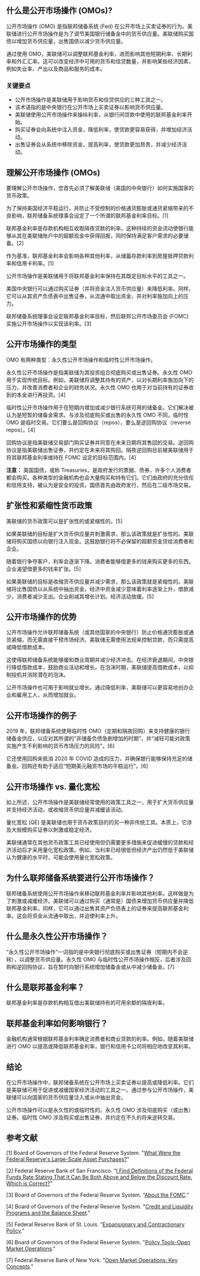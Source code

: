 ## 什么是公开市场操作 (OMOs)?

公开市场操作 (OMO) 是指联邦储备系统 (Fed) 在公开市场上买卖证券的行为。美联储进行公开市场操作是为了调节美国银行储备金中的货币供应量。美联储购买国债以增加货币供应量，出售国债以减少货币供应量。

通过使用 OMO，美联储可以调整联邦基金利率，进而影响其他短期利率、长期利率和外汇汇率。这可以改变经济中可用的货币和信贷数量，并影响某些经济因素，例如失业率、产出以及商品和服务的成本。

### 关键要点

- 公开市场操作是美联储用于影响货币和信贷供应的三种工具之一。
- 该术语指的是中央银行在公开市场上买卖证券以影响货币供应量。
- 美联储使用公开市场操作来操纵利率，从银行间贷款中使用的联邦基金利率开始。
- 购买证券会向系统中注入资金，降低利率，使贷款更容易获得，并增加经济活动。
- 出售证券会从系统中移除资金，提高利率，使贷款更加昂贵，并减少经济活动。

## 理解公开市场操作 (OMOs)

要理解公开市场操作，您首先必须了解美联储（美国的中央银行）如何实施国家的货币政策。

为了保持美国经济平稳运行，并防止不受控制的价格通货膨胀或通货紧缩带来的不良影响，联邦储备系统理事会设定了一个所谓的联邦基金利率目标。[1]

联邦基金利率是存款机构相互收取隔夜贷款的利率。这种持续的资金流动使银行能够从其在美联储账户中的超额现金中获得回报，同时保持满足客户需求的必要储备。[2]

作为基准，联邦基金利率会影响各种其他利率，从储蓄存款利率到房屋抵押贷款利率和信用卡利率。[1]

公开市场操作是美联储用于将联邦基金利率保持在其既定目标水平的工具之一。

美国中央银行可以通过购买证券（并将资金注入货币供应量）来降低利率。同样，它可以从其资产负债表中出售证券，从流通中取出资金，并对利率施加向上的压力。

联邦储备系统理事会设定联邦基金利率目标，然后联邦公开市场委员会 (FOMC) 实施公开市场操作以实现该利率。[3]

## 公开市场操作的类型

OMO 有两种类型：永久性公开市场操作和临时性公开市场操作。

永久性公开市场操作是指美联储为其投资组合彻底购买或出售证券。永久性 OMO 用于实现传统目标。例如，美联储将调整其持有的资产，以对长期利率施加向下的压力，并改善消费者和企业的财务状况。永久性 OMO 也用于对当前持有的证券收到的本金进行再投资。[4]

临时性公开市场操作用于在短期内增加或减少银行系统可用的储备金。它们解决被认为是短暂的储备金需求。与涉及彻底购买或出售的永久性 OMO 不同，临时性 OMO 是临时交易。它们要么是回购协议（repos），要么是逆回购协议（reverse repos）。[4]

回购协议是指美联储交易部门购买证券并同意在未来日期将其售回的交易。逆回购协议是指美联储出售证券，并约定在未来将其购回。隔夜逆回购目前被美联储用于将其联邦基金利率维持在 FOMC 设定的目标范围内。[4]

**注意：** 美国国债，或称 Treasuries，是政府发行的票据、债券，许多个人消费者都会购买。各种类型的金融机构也会大量购买和持有它们。它们由政府的充分信任和信用支持，被认为是安全的投资。国债首先由政府发行，然后在二级市场交易。

## 扩张性和紧缩性货币政策

美联储的货币政策可以是扩张性的或紧缩性的。[5]

如果美联储的目标是扩大货币供应量并刺激需求，那么该政策就是扩张性的。美联储将购买国债以向银行注入现金。这鼓励银行将不必保留的超额资金贷给消费者和企业。

随着银行争夺客户，利率会逐渐下降。消费者能够借更多的钱来购买更多的东西。企业渴望借更多的钱来扩张。[5]

如果美联储的目标是收缩货币供应量并减少需求，那么该政策就是紧缩性的。美联储将出售国债以从系统中抽出资金。经济中资金减少意味着利率逐渐上升，借款减少。消费者减少支出。企业削减其增长计划。经济活动放缓。[5]

## 公开市场操作的优势

公开市场操作允许联邦储备系统（或其他国家的中央银行）防止价格通货膨胀或通货紧缩，而无需直接干预市场经济。美联储无需使用法规来控制贷款，而只需提高或降低借款成本。

这使得联邦储备系统能够缓和商业周期并减少经济冲击。在经济衰退期间，中央银行降低借款成本，鼓励商业活动和增长。在泡沫时期，美联储提高借款成本，以抑制投机并消除潜在的泡沫。

公开市场操作也可用于影响就业增长。通过降低利率，美联储可以更容易地创办企业和雇用工人，从而增加就业。

## 公开市场操作的例子

2019 年，联邦储备系统使用临时性 OMO（定期和隔夜回购）来支持健康的银行储备金供应，以应对其所谓的“非储备负债急剧增加的时期”，并“减轻可能对政策实施产生不利影响的货币市场压力的风险”。[6]

它还使用回购来抵消 2020 年 COVID 造成的压力，并确保银行能够保持充足的储备金。回购还有助于适应“短期美元融资市场的平稳运行”。[6]

## 公开市场操作 vs. 量化宽松

如上所述，公开市场操作是美联储经常使用的政策工具之一，用于扩大货币供应量并支持经济活动，或收缩货币供应量并减缓该活动。

量化宽松 (QE) 是美联储也用于货币政策目的的另一种非传统工具。本质上，它涉及大规模购买证券以刺激或稳定经济。

美联储通常在其他货币政策工具已经使用但仍需要更多措施来促进缓慢的贷款和经济活动后才采用量化宽松政策。例如，当利率已经很低但经济产出仍然低于美联储认为健康的水平时，可能会使用量化宽松政策。

## 为什么联邦储备系统要进行公开市场操作？

联邦储备系统使用公开市场操作来移动联邦基金利率并影响其他利率。这样做是为了刺激或减缓经济。美联储可以通过购买（通常是）国债来增加货币供应量并降低联邦基金利率。同样，它可以通过出售其资产负债表上的证券来提高联邦基金利率。这会将资金从流通中取出，并迫使利率上升。

## 什么是永久性公开市场操作？

“永久性公开市场操作”一词指的是中央银行彻底购买或出售证券（短期内不会逆转），以调整货币供应量。永久性 OMO 与临时性公开市场操作相反，后者涉及回购和逆回购协议，旨在暂时向银行系统增加储备金或从中减少储备金。[7]

## 什么是联邦基金利率？

联邦基金利率是存款机构相互借出美联储持有的可用余额的隔夜利率。

## 联邦基金利率如何影响银行？

金融机构通常根据联邦基金利率确定消费者和商业贷款的利率。例如，随着美联储进行 OMO 以提高或降低联邦基金利率，银行和信用卡公司将相应地改变其利率。

## 结论

在公开市场操作中，联邦储备系统在公开市场上买卖证券以提高或降低利率。它们是美联储可用于促进或减缓国家经济活动的工具之一。通过参与公开市场操作，美联储可以向国家的货币供应量注入或从中抽出资金。

公开市场操作可以是永久性的或临时性的。永久性 OMO 涉及彻底购买（或出售）证券。临时性 OMO 涉及购买或出售证券，并约定在不久的将来逆转交易。

## 参考文献

[1] Board of Governors of the Federal Reserve System. "[What Were the Federal Reserve's Large-Scale Asset Purchases?](https://www.federalreserve.gov/faqs/what-were-the-federal-reserves-large-scale-asset-purchases.htm)"

[2] Federal Reserve Bank of San Francisco. “[I Find Definitions of the Federal Funds Rate Stating That It Can Be Both Above and Below the Discount Rate. Which is Correct?](https://www.frbsf.org/education/publications/doctor-econ/2004/september/federal-funds-discount-rate/)"

[3] Board of Governors of the Federal Reserve System. “[About the FOMC](https://www.federalreserve.gov/monetarypolicy/fomc.htm).”

[4] Board of Governors of the Federal Reserve System. "[Credit and Liquidity Programs and the Balance Sheet](https://www.federalreserve.gov/monetarypolicy/bst_openmarketops.htm)."

[5] Federal Reserve Bank of St. Louis. “[Expansionary and Contractionary Policy](https://www.stlouisfed.org/in-plain-english/expansionary-and-contractionary-policy).”

[6] Board of Governors of the Federal Reserve System. "[Policy Tools-Open Market Operations](https://www.federalreserve.gov/monetarypolicy/openmarket.htm)."

[7] Federal Reserve Bank of New York. "[Open Market Operations: Key Concepts](https://www.newyorkfed.org/markets/openmarket_concepts.html)."
